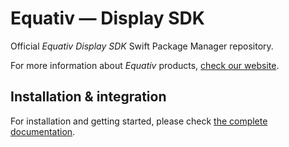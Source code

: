 # Equativ — Display SDK

Official _Equativ Display SDK_ Swift Package Manager repository.

For more information about _Equativ_ products, [check our website](https://equativ.com).

## Installation & integration

For installation and getting started, please check [the complete documentation](https://documentation.smartadserver.com/displaySDK/).
